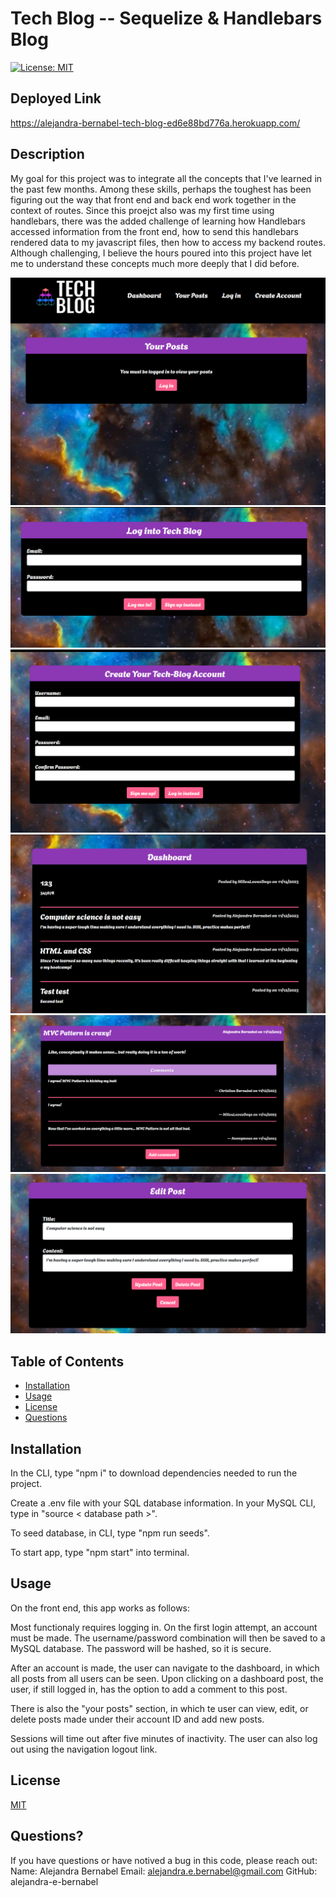 # Tech Blog -- Sequelize & Handlebars Blog
[![License: MIT](https://img.shields.io/badge/License-MIT-yellow.svg)](https://opensource.org/licenses/MIT)

## Deployed Link
https://alejandra-bernabel-tech-blog-ed6e88bd776a.herokuapp.com/

## Description

My goal for this project was to integrate all the concepts that I've learned in the past few months. Among these skills, perhaps the toughest has been figuring out the way that front end and back end work together in the context of routes. Since this proejct also was my first time using handlebars,  there was the added challenge of learning how Handlebars accessed information from the front end, how to send this handlebars rendered data to my javascript files, then how to access my backend routes. Although challenging, I believe the hours poured into this project have let me to understand these concepts much more deeply that I did before.

![Log in to view posts](/public/images/image.png)
![Log in](/public/images/image-1.png)
![Sign up](/public/images/image-2.png)
![Dashboard](/public/images/image-3.png)
![Comments on a post](/public/images/image-4.png)
![Editing a post](/public/images/image-5.png)

## Table of Contents

- [Installation](#installation)
- [Usage](#usage)
- [License](#license)
- [Questions](#questions?)

## Installation

In the CLI, type "npm i" to download dependencies needed to run the project. 

Create a .env file with your SQL database information. In your MySQL CLI, type in "source < database path >".

To seed database, in CLI, type "npm run seeds".

To start app, type "npm start" into terminal.

## Usage

On the front end, this app works as follows: 

Most functionaly requires logging in. On the first login attempt, an account must be made. The username/password combination will then be saved to a MySQL database. The password will be hashed, so it is secure. 

After an account is made, the user can navigate to the dashboard, in which all posts from all users can be seen. Upon clicking on a dashboard post, the user, if still logged in, has the option to add a comment to this post. 

There is also the "your posts" section, in which te user can view, edit, or delete posts made under their account ID and add new posts. 

Sessions will time out after five minutes of inactivity. The user can also log out using the navigation logout link.

## License 

[MIT](https://choosealicense.com/licenses/mit/)

## Questions? 

If you have questions or have notived a bug in this code, please reach out:
Name: Alejandra Bernabel
Email: alejandra.e.bernabel@gmail.com
GitHub: alejandra-e-bernabel
